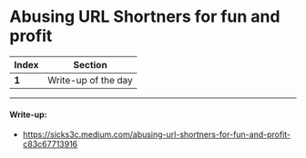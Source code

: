 # Abusing URL Shortners for fun and profit

Index | Section
--- | ---
**1** | Write-up of the day

___


#### Write-up: 

* https://sicks3c.medium.com/abusing-url-shortners-for-fun-and-profit-c83c67713916

